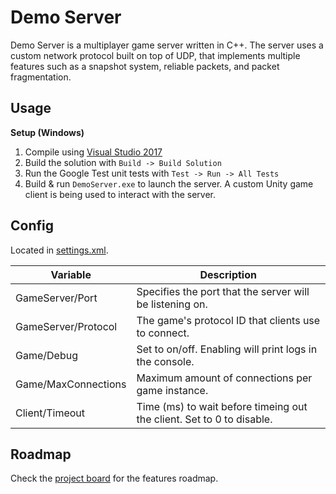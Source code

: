 # Demo Server

Demo Server is a multiplayer game server written in C++. The server uses a custom network protocol built on top of UDP, that implements multiple features such as a snapshot system, reliable packets, and packet fragmentation.

## Usage

**Setup (Windows)**

1. Compile using [Visual Studio 2017](https://visualstudio.microsoft.com)
2. Build the solution with `Build -> Build Solution`
3. Run the Google Test unit tests with `Test -> Run -> All Tests`
4. Build & run `DemoServer.exe` to launch the server. A custom Unity game client is being used to interact with the server.

## Config

Located in [settings.xml](settings.xml).

| Variable            | Description                                                           |
|---------------------|-----------------------------------------------------------------------|
| GameServer/Port     | Specifies the port that the server will be listening on.              |
| GameServer/Protocol | The game's protocol ID that clients use to connect.                   |
| Game/Debug          | Set to on/off. Enabling will print logs in the console.               |
| Game/MaxConnections | Maximum amount of connections per game instance.                      |
| Client/Timeout      | Time (ms) to wait before timeing out the client. Set to 0 to disable. |

## Roadmap

Check the [project board](https://github.com/Blacklock/demo-server/projects/1) for the features roadmap.
